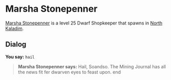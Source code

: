 # Marsha Stonepenner



[Marsha Stonepenner](/npc/67058) is a level 25 Dwarf Shopkeeper that spawns in [North Kaladim](/zone/67).



## Dialog

**You say:** `hail`



>**Marsha Stonepenner says:** Hail, Soandso. The Mining Journal has all the news fit fer dwarven eyes to feast upon.
end





